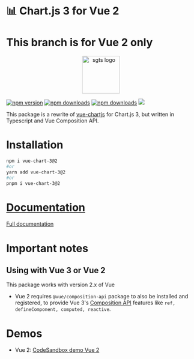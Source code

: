 # 📊 Chart.js 3 for Vue 2

# This branch is for Vue 2 only

<p align="center">
  <a href='https://sgts.netlify.com/'>
    <img width='100' src="https://raw.githubusercontent.com/victorgarciaesgi/vue-chart-3/main/media/logo.svg" alt="sgts logo">
  </a>
</p>

[![npm version][npm-version-src]][npm-version-href]
[![npm downloads][npm-downloads-src]][npm-downloads-href]
[![npm downloads][npm-total-downloads-src]][npm-downloads-href]
<img src='https://img.shields.io/npm/l/vue-chart-3.svg'>

[npm-version-src]: https://img.shields.io/npm/v/vue-chart-3.svg
[npm-version-href]: https://www.npmjs.com/package/vue-chart-3
[npm-downloads-src]: https://img.shields.io/npm/dm/vue-chart-3.svg
[npm-total-downloads-src]: https://img.shields.io/npm/dt/vue-chart-3.svg
[npm-downloads-href]: https://www.npmjs.com/package/vue-chart-3

This package is a rewrite of [vue-chartjs](https://github.com/apertureless/vue-chartjs) for Chart.js 3, but written in Typescript and Vue Composition API.

# Installation

```bash
npm i vue-chart-3@2
#or
yarn add vue-chart-3@2
#or
pnpm i vue-chart-3@2
```

# [Documentation](https://vue-chart-3.netlify.app/)

[Full documentation](https://vue-chart-3.netlify.app/)

# Important notes

## Using with Vue 3 or Vue 2

This package works with version 2.x of Vue

- Vue 2 requires `@vue/composition-api` package to also be installed and registered, to provide Vue 3's [Composition API](https://v3.vuejs.org/guide/composition-api-introduction.html) features like `ref, defineComponent, computed, reactive`.

# Demos

- Vue 2: [CodeSandbox demo Vue 2](https://codesandbox.io/s/vue-chart-3-vue-2-mrtej)
